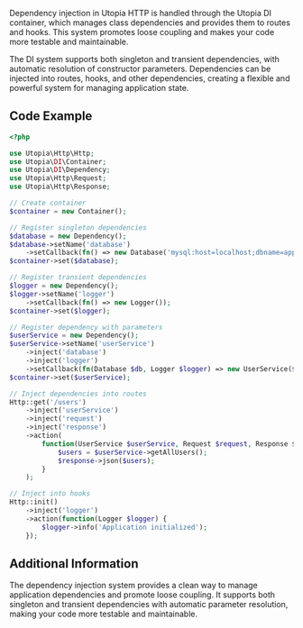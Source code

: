 Dependency injection in Utopia HTTP is handled through the Utopia DI container, which manages class dependencies and provides them to routes and hooks. This system promotes loose coupling and makes your code more testable and maintainable.

The DI system supports both singleton and transient dependencies, with automatic resolution of constructor parameters. Dependencies can be injected into routes, hooks, and other dependencies, creating a flexible and powerful system for managing application state.

## Code Example

```php
<?php

use Utopia\Http\Http;
use Utopia\DI\Container;
use Utopia\DI\Dependency;
use Utopia\Http\Request;
use Utopia\Http\Response;

// Create container
$container = new Container();

// Register singleton dependencies
$database = new Dependency();
$database->setName('database')
    ->setCallback(fn() => new Database('mysql:host=localhost;dbname=app'));
$container->set($database);

// Register transient dependencies
$logger = new Dependency();
$logger->setName('logger')
    ->setCallback(fn() => new Logger());
$container->set($logger);

// Register dependency with parameters
$userService = new Dependency();
$userService->setName('userService')
    ->inject('database')
    ->inject('logger')
    ->setCallback(fn(Database $db, Logger $logger) => new UserService($db, $logger));
$container->set($userService);

// Inject dependencies into routes
Http::get('/users')
    ->inject('userService')
    ->inject('request')
    ->inject('response')
    ->action(
        function(UserService $userService, Request $request, Response $response) {
            $users = $userService->getAllUsers();
            $response->json($users);
        }
    );

// Inject into hooks
Http::init()
    ->inject('logger')
    ->action(function(Logger $logger) {
        $logger->info('Application initialized');
    });
```

## Additional Information

The dependency injection system provides a clean way to manage application dependencies and promote loose coupling. It supports both singleton and transient dependencies with automatic parameter resolution, making your code more testable and maintainable.
